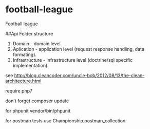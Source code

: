 # football-league
Football league

##Api Folder structure
1. Domain - domain level.
2. Aplication - application level (request response handling, data formating).
3. Infrastructure - infrastructure level (doctrine/sql specific implementation).

see http://blog.cleancoder.com/uncle-bob/2012/08/13/the-clean-architecture.html

require php7

don't forget composer update

for phpunit vendor/bin/phpunit

for postman tests use Championship.postman_collection
